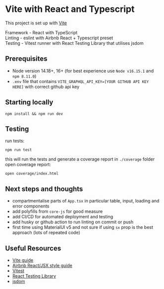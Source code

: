 # Vite with React and Typescript

This project is set up with [Vite](https://vitejs.dev/)

Framework - React with TypeScript  
Linting - eslint with Airbnb React + Typescript preset  
Testing - Vitest runner with React Testing Library that utilises jsdom

## Prerequisites

- Node version 14.18+, 16+ (for best experience use `Node v16.15.1` and `npm 8.11.0`)
- `.env` file that contains `VITE_GRAPHQL_API_KEY=[YOUR GITHUB API KEY HERE]` with correct github api key

## Starting locally

```
npm install && npm run dev
```

## Testing

run tests:

```
npm run test
```

this will run the tests and generate a coverage report in `./coverage` folder  
open coverage report:

```
open coverage/index.html
```

## Next steps and thoughts

- compartmentalise parts of `App.tsx` in particular table, input, loading and error components
- add polyfills from `core-js` for good measure
- add CI/CD for automated deployment and testing
- add husky or github action to run linting on commit or push
- first time using MaterialUI v5 and not sure if using `sx` prop is the best approach (lots of repeated code)

## Useful Resources

- [Vite guide](https://vitejs.dev/guide/)
- [Airbnb React/JSX style guide](https://airbnb.io/javascript/react/)
- [Vitest](https://vitest.dev/)
- [React Testing Library](https://testing-library.com/docs/react-testing-library/intro/)
- [jsdom](https://github.com/jsdom/jsdom#readme)
